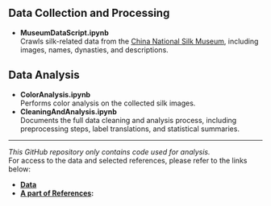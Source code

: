 ## Data Collection and Processing

- **MuseumDataScript.ipynb**  
  Crawls silk-related data from the [China National Silk Museum](https://www.chinasilkmuseum.com/), including images, names, dynasties, and descriptions.

## Data Analysis

- **ColorAnalysis.ipynb**  
  Performs color analysis on the collected silk images.
- **CleaningAndAnalysis.ipynb**  
Documents the full data cleaning and analysis process, including preprocessing steps, label translations, and statistical summaries.

---

*This GitHub repository only contains code used for analysis.*  
For access to the data and selected references, please refer to the links below:

- **[Data](https://drive.google.com/drive/folders/1Ow_FhAVs8g5P1R_FDde0In-Hec0yVy0g?usp=sharing)**
- **[A part of References](https://drive.google.com/drive/folders/1JAbC3NXzMfOe5B1SJRxzu054cGD141w2?usp=sharing):** 
